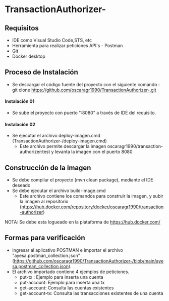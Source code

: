 # TransactionAuthorizer-

## Requisitos

-  IDE como Visual Studio Code,STS, etc
- Herramienta para realizar peticiones API's - Postman 
- Git
- Docker desktop

## Proceso de Instalación

- Se descargar el código fuente del proyecto con el siguiente comando : git clone https://github.com/oscaragr1990/TransactionAuthorizer-.git 

#### Instalación 01
- Se sube el proyecto con puerto ":8080" a través de IDE del requisito.

#### Instalación 02
- Se ejecutar el archivo deploy-imagen.cmd (TransactionAuthorizer-/deploy-imagen.cmd)
	* Este archivo permite descargar la imagen oscaragr1990/transaction-authorizer:test y levanta la imagen con el puerto 8080


## Construcción de la imagen
- Se debe compilar el proyecto (mvn clean package), mediante el IDE deseado
- Se debe ejecutar el archivo build-image.cmd
  * Este archivo contiene los comandos para construir la imagen, y subir la imagen al repositorio (https://hub.docker.com/repository/docker/oscaragr1990/transaction-authorizer)

NOTA: Se debe esta logueado en la plataforma de https://hub.docker.com/


## Formas para verificación

- Ingresar al aplicativo POSTMAN e importar el archivo "ayesa.postman_collection.json" (https://github.com/oscaragr1990/TransactionAuthorizer-/blob/main/ayesa.postman_collection.json).
- El archivo importado contiene 4 ejemplos de peticiones.
	* put-tx : Ejemplo para inserta una cuenta
	* put-account: Ejemplo para inserta una tx
	* get-account: Consulta las cuentas existentes 
	* get-account-tx: Consulta las transacciones existentes de una cuenta 
